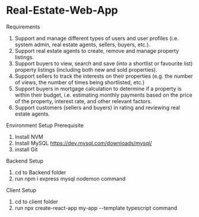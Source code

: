 # Real-Estate-Web-App

Requirements
1. Support and manage different types of users and user profiles (i.e. system admin, real estate agents,
sellers, buyers, etc.).
2. Support real estate agents to create, remove and manage property listings.
3. Support buyers to view, search and save (into a shortlist or favourite list) property listings (including
both new and sold properties).
4. Support sellers to track the interests on their properties (e.g. the number of views, the number of times
being shortlisted, etc.)
5. Support buyers in mortgage calculation to determine if a property is within their budget, i.e. estimating
monthly payments based on the price of the property, interest rate, and other relevant factors.
6. Support customers (sellers and buyers) in rating and reviewing real estate agents. 

Environment Setup
Prerequisite
1. Install NVM
2. Install MySQL
   https://dev.mysql.com/downloads/mysql/
4. install Git

Backend Setup
1. cd to Backend folder
2. run npm i express mysql nodemon command

Client Setup
1. cd to client folder
2. run npx create-react-app my-app --template typescript command
